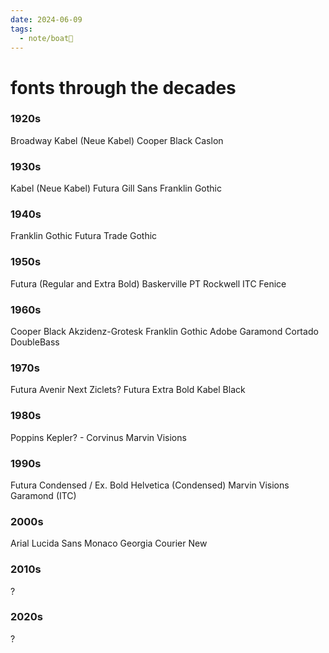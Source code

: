 ```yaml
---
date: 2024-06-09
tags:
  - note/boat🚤
---
```

# fonts through the decades


### 1920s
Broadway
Kabel (Neue Kabel)
Cooper Black
Caslon

### 1930s
Kabel (Neue Kabel)
Futura
Gill Sans
Franklin Gothic

### 1940s
Franklin Gothic 
Futura
Trade Gothic

### 1950s
Futura (Regular and Extra Bold)
Baskerville PT
Rockwell
ITC Fenice

### 1960s
Cooper Black
Akzidenz-Grotesk
Franklin Gothic
Adobe Garamond
Cortado
DoubleBass

### 1970s
Futura
Avenir Next
Ziclets?
Futura Extra Bold
Kabel Black

### 1980s
Poppins
Kepler? - Corvinus
Marvin Visions


### 1990s
Futura Condensed / Ex. Bold
Helvetica (Condensed)
Marvin Visions
Garamond (ITC)


### 2000s
Arial
Lucida Sans
Monaco
Georgia
Courier New


### 2010s
?

### 2020s
?